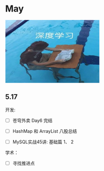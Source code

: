 # May

<img src="../image/深度学习.png" alt="示例图片" width="300" height="200"/>

## 5.17

开发: 

- [ ] 苍穹外卖 Day6 完结

- [ ] HashMap 和 ArrayList 八股总结

- [ ] MySQL实战45讲: 基础篇 1、 2

学术：

- [ ] 寻找推进点

